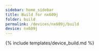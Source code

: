 ```yaml
---
sidebar: home_sidebar
title: Build for nx609j
folder: build
permalink: /devices/nx609j/build
device: nx609j
---
```

{% include templates/device_build.md %}
